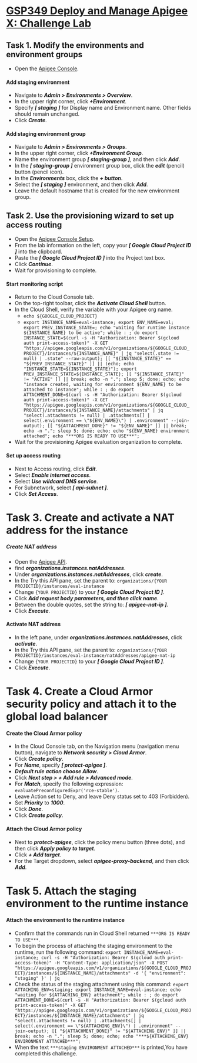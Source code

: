 # [GSP349 Deploy and Manage Apigee X: Challenge Lab](https://www.cloudskillsboost.google/focuses/20940?parent=catalog)

## Task 1. Modify the environments and environment groups
- Open the [Apigee Console](https://apigee.google.com).
#### Add staging environment
- Navigate to ***Admin > Environments > Overview***.
- In the upper right corner, click ***+Environment***.
- Specify ***[ staging ]*** for Display name and Environment name. Other fields should remain unchanged.
- Click ***Create***.
#### Add staging environment group
- Navigate to ***Admin > Environments > Groups***.
- In the upper right corner, click ***+Environment Group***.
- Name the environment group ***[ staging-group ]***, and then click ***Add***.
- In the ***[ staging-group ]*** environment group box, click the ***edit*** (pencil) button (pencil icon).
- In the ***Environments*** box, click the ***+ button***.
- Select the ***[ staging ]*** environment, and then click ***Add***.
- Leave the default hostname that is created for the new environment group.

## Task 2. Use the provisioning wizard to set up access routing
- Open the [Apigee Console Setup](https://apigee.google.com/setup).
- From the lab information on the left, copy your ***[ Google Cloud Project ID ]*** into the clipboard.
- Paste the ***[ Google Cloud Project ID ]*** into the Project text box.
- Click ***Continue***.
- Wait for provisioning to complete.
#### Start monitoring script
- Return to the Cloud Console tab.
- On the top-right toolbar, click the ***Activate Cloud Shell*** button.
- In the Cloud Shell, verify the variable with your Apigee org name.
  - `echo ${GOOGLE_CLOUD_PROJECT}`
  - `export INSTANCE_NAME=eval-instance; export ENV_NAME=eval; export PREV_INSTANCE_STATE=; echo "waiting for runtime instance ${INSTANCE_NAME} to be active"; while : ; do export INSTANCE_STATE=$(curl -s -H "Authorization: Bearer $(gcloud auth print-access-token)" -X GET "https://apigee.googleapis.com/v1/organizations/${GOOGLE_CLOUD_PROJECT}/instances/${INSTANCE_NAME}" | jq "select(.state != null) | .state" --raw-output); [[ "${INSTANCE_STATE}" == "${PREV_INSTANCE_STATE}" ]] || (echo; echo "INSTANCE_STATE=${INSTANCE_STATE}"); export PREV_INSTANCE_STATE=${INSTANCE_STATE}; [[ "${INSTANCE_STATE}" != "ACTIVE" ]] || break; echo -n "."; sleep 5; done; echo; echo "instance created, waiting for environment ${ENV_NAME} to be attached to instance"; while : ; do export ATTACHMENT_DONE=$(curl -s -H "Authorization: Bearer $(gcloud auth print-access-token)" -X GET "https://apigee.googleapis.com/v1/organizations/${GOOGLE_CLOUD_PROJECT}/instances/${INSTANCE_NAME}/attachments" | jq "select(.attachments != null) | .attachments[] | select(.environment == \"${ENV_NAME}\") | .environment" --join-output); [[ "${ATTACHMENT_DONE}" != "${ENV_NAME}" ]] || break; echo -n "."; sleep 5; done; echo; echo "${ENV_NAME} environment attached"; echo "***ORG IS READY TO USE***";`
- Wait for the provisioning Apigee evaluation organization to complete.
#### Set up access routing
- Next to Access routing, click ***Edit***.
- Select ***Enable internet access***.
- Select ***Use wildcard DNS service***.
- For Subnetwork, select ***[ api-subnet ]***.
- Click ***Set Access***.

# Task 3. Create and activate a NAT address for the instance
##### Create NAT address
- Open the [Apigee API](https://cloud.google.com/apigee/docs/reference/apis/apigee/rest).
- find ***organizations.instances.natAddresses***.
- Under ***organizations.instances.natAddresses***, click ***create***.
- In the Try this API pane, set the parent to: `organizations/{YOUR PROJECTID}/instances/eval-instance`
- Change `{YOUR PROJECTID}` to your ***[ Google Cloud Project ID ]***.
- Click ***Add request body parameters, and then click name***.
- Between the double quotes, set the string to: ***[ apigee-nat-ip ]***.
- Click ***Execute***.
#### Activate NAT address
- In the left pane, under ***organizations.instances.natAddresses***, click ***activate***.
- In the Try this API pane, set the parent to: `organizations/{YOUR PROJECTID}/instances/eval-instance/natAddresses/apigee-nat-ip`
- Change `{YOUR PROJECTID}` to your ***[ Google Cloud Project ID ]***.
- Click ***Execute***.

# Task 4. Create a Cloud Armor security policy and attach it to the global load balancer
#### Create the Cloud Armor policy
- In the Cloud Console tab, on the Navigation menu (navigation menu button), navigate to ***Network security > Cloud Armor***.
- Click ***Create policy***.
- For ***Name***, specify ***[ protect-apigee ]***.
- ***Default rule action choose Allow***.
- Click ***Next step > + Add rule > Advanced mode***.
- For ***Match***, specify the following expression: `evaluatePreconfiguredExpr('rce-stable')`.
- Leave Action set to Deny, and leave Deny status set to 403 (Forbidden).
- Set ***Priority*** to ***1000***.
- Click ***Done***.
- Click ***Create policy***.
#### Attach the Cloud Armor policy
- Next to ***protect-apigee***, click the policy menu button (three dots), and then click ***Apply policy to target***.
- Click ***+ Add target***.
- For the Target dropdown, select ***apigee-proxy-backend***, and then click ***Add***.

# Task 5. Attach the staging environment to the runtime instance
#### Attach the environment to the runtime instance
- Confirm that the commands run in Cloud Shell returned `***ORG IS READY TO USE***`.
- To begin the process of attaching the staging environment to the runtime, run the following command:
`export INSTANCE_NAME=eval-instance; curl -s -H "Authorization: Bearer $(gcloud auth print-access-token)" -H "Content-Type: application/json" -X POST "https://apigee.googleapis.com/v1/organizations/${GOOGLE_CLOUD_PROJECT}/instances/${INSTANCE_NAME}/attachments" -d '{ "environment": "staging" }' | jq`
- Check the status of the staging attachment using this command:
`export ATTACHING_ENV=staging; export INSTANCE_NAME=eval-instance; echo "waiting for ${ATTACHING_ENV} attachment"; while : ; do export ATTACHMENT_DONE=$(curl -s -H "Authorization: Bearer $(gcloud auth print-access-token)" -X GET "https://apigee.googleapis.com/v1/organizations/${GOOGLE_CLOUD_PROJECT}/instances/${INSTANCE_NAME}/attachments" | jq "select(.attachments != null) | .attachments[] | select(.environment == \"${ATTACHING_ENV}\") | .environment" --join-output); [[ "${ATTACHMENT_DONE}" != "${ATTACHING_ENV}" ]] || break; echo -n "."; sleep 5; done; echo; echo "***${ATTACHING_ENV} ENVIRONMENT ATTACHED***";`
- When the text `***staging ENVIRONMENT ATTACHED***` is printed,You have completed this challenge.
